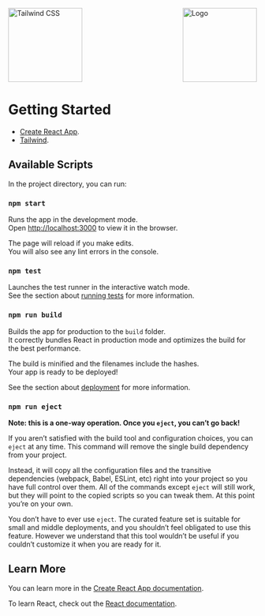 
<p dir="auto">
    <a href="https://tailwindcss.com/" rel="nofollow">
      <img alt="Tailwind CSS" width="150" src="https://camo.githubusercontent.com/76fc893540a16d0acb4967472a5195511ec64fd8d98f377cb00dc8fa73ffb67b/68747470733a2f2f7265666163746f72696e6775692e6e7963332e63646e2e6469676974616c6f6365616e7370616365732e636f6d2f7461696c77696e642d6c6f676f2d737469636b65722e737667" data-canonical-src="https://refactoringui.nyc3.cdn.digitaloceanspaces.com/tailwind-logo-sticker.svg" style="max-width: 100%;">
    </a>
    <a target="_blank" rel="noopener noreferrer" href="https://camo.githubusercontent.com/5ebc638bb3e5113c5a87a5462197c35f40f7185ea9940e7723846b6e403f8a6b/68747470733a2f2f6372656174652d72656163742d6170702e6465762f696d672f6c6f676f2e737667"><img alt="Logo" align="right" src="https://camo.githubusercontent.com/5ebc638bb3e5113c5a87a5462197c35f40f7185ea9940e7723846b6e403f8a6b/68747470733a2f2f6372656174652d72656163742d6170702e6465762f696d672f6c6f676f2e737667" width="150" data-canonical-src="https://create-react-app.dev/img/logo.svg" style="max-width: 100%;"></a>
</p>

# Getting Started

- [Create React App](https://github.com/facebook/create-react-app).
- [Tailwind](https://github.com/tailwindlabs/tailwindcss).

## Available Scripts

In the project directory, you can run:

### `npm start`

Runs the app in the development mode.\
Open [http://localhost:3000](http://localhost:3000) to view it in the browser.

The page will reload if you make edits.\
You will also see any lint errors in the console.

### `npm test`

Launches the test runner in the interactive watch mode.\
See the section about [running tests](https://facebook.github.io/create-react-app/docs/running-tests) for more information.

### `npm run build`

Builds the app for production to the `build` folder.\
It correctly bundles React in production mode and optimizes the build for the best performance.

The build is minified and the filenames include the hashes.\
Your app is ready to be deployed!

See the section about [deployment](https://facebook.github.io/create-react-app/docs/deployment) for more information.

### `npm run eject`

**Note: this is a one-way operation. Once you `eject`, you can’t go back!**

If you aren’t satisfied with the build tool and configuration choices, you can `eject` at any time. This command will remove the single build dependency from your project.

Instead, it will copy all the configuration files and the transitive dependencies (webpack, Babel, ESLint, etc) right into your project so you have full control over them. All of the commands except `eject` will still work, but they will point to the copied scripts so you can tweak them. At this point you’re on your own.

You don’t have to ever use `eject`. The curated feature set is suitable for small and middle deployments, and you shouldn’t feel obligated to use this feature. However we understand that this tool wouldn’t be useful if you couldn’t customize it when you are ready for it.

## Learn More

You can learn more in the [Create React App documentation](https://facebook.github.io/create-react-app/docs/getting-started).

To learn React, check out the [React documentation](https://reactjs.org/).
